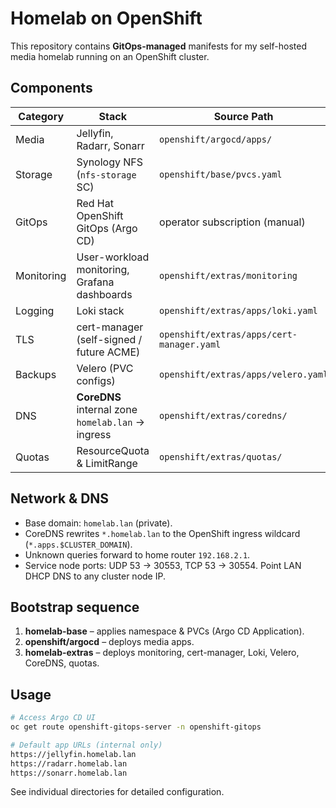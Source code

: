 # Homelab on OpenShift

This repository contains **GitOps-managed** manifests for my self-hosted media homelab running on an OpenShift cluster.

## Components
| Category | Stack | Source Path |
|----------|-------|-------------|
| Media | Jellyfin, Radarr, Sonarr | `openshift/argocd/apps/` |
| Storage | Synology NFS (`nfs-storage` SC) | `openshift/base/pvcs.yaml` |
| GitOps | Red Hat OpenShift GitOps (Argo CD) | operator subscription (manual) |
| Monitoring | User-workload monitoring, Grafana dashboards | `openshift/extras/monitoring` |
| Logging | Loki stack | `openshift/extras/apps/loki.yaml` |
| TLS | cert-manager (self-signed / future ACME) | `openshift/extras/apps/cert-manager.yaml` |
| Backups | Velero (PVC configs) | `openshift/extras/apps/velero.yaml` |
| DNS | **CoreDNS** internal zone `homelab.lan` → ingress | `openshift/extras/coredns/` |
| Quotas | ResourceQuota & LimitRange | `openshift/extras/quotas/` |

## Network & DNS
* Base domain: `homelab.lan` (private).
* CoreDNS rewrites `*.homelab.lan` to the OpenShift ingress wildcard (`*.apps.$CLUSTER_DOMAIN`).
* Unknown queries forward to home router `192.168.2.1`.
* Service node ports: UDP 53 → 30553, TCP 53 → 30554. Point LAN DHCP DNS to any cluster node IP.

## Bootstrap sequence
1. **homelab-base** – applies namespace & PVCs (Argo CD Application).
2. **openshift/argocd** – deploys media apps.
3. **homelab-extras** – deploys monitoring, cert-manager, Loki, Velero, CoreDNS, quotas.

## Usage
```bash
# Access Argo CD UI
oc get route openshift-gitops-server -n openshift-gitops

# Default app URLs (internal only)
https://jellyfin.homelab.lan
https://radarr.homelab.lan
https://sonarr.homelab.lan
```

See individual directories for detailed configuration.
